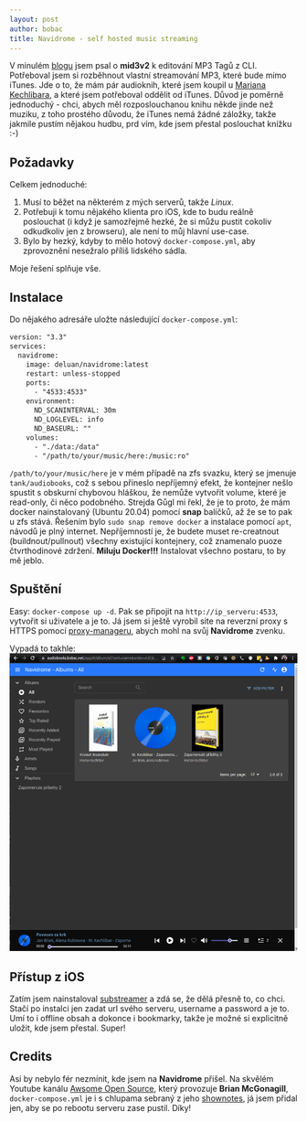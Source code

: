 ```yaml
---
layout: post
author: bobac
title: Navidrome - self hosted music streaming
---
```

V minulém [blogu](/2021/11/17/Tagy-na-mp3-z-cli.html) jsem psal o **mid3v2** k editování MP3 Tagů z CLI. Potřeboval jsem si rozběhnout vlastní streamování MP3, které bude mimo iTunes. Jde o to, že mám pár audioknih, které jsem koupil u [Mariana Kechlibara](https://kechlibar.net/obchod/), a které jsem potřeboval oddělit od iTunes. Důvod je poměrně jednoduchý - chci, abych měl rozposlouchanou knihu někde jinde než muziku, z toho prostého důvodu, že iTunes nemá žádné záložky, takže jakmile pustím nějakou hudbu, prd vím, kde jsem přestal poslouchat knížku :-)

## Požadavky
Celkem jednoduché:
1. Musí to běžet na některém z mých serverů, takže *Linux*.
2. Potřebuji k tomu nějakého klienta pro iOS, kde to budu reálně poslouchat (i když je samozřejmě hezké, že si můžu pustit cokoliv odkudkoliv jen z browseru), ale není to můj hlavní use-case.
3. Bylo by hezký, kdyby to mělo hotový `docker-compose.yml`, aby zprovoznění nesežralo příliš lidského sádla.

Moje řešení splňuje vše.

## Instalace
Do nějakého adresáře uložte následující `docker-compose.yml`:
```
version: "3.3"
services:
  navidrome:
    image: deluan/navidrome:latest
    restart: unless-stopped
    ports:
      - "4533:4533"
    environment:
      ND_SCANINTERVAL: 30m
      ND_LOGLEVEL: info
      ND_BASEURL: ""
    volumes:
      - "./data:/data"
      - "/path/to/your/music/here:/music:ro"
```
`/path/to/your/music/here` je v mém případě na zfs svazku, který se jmenuje `tank/audiobooks`, což s sebou přineslo nepříjemný efekt, že kontejner nešlo spustit s obskurní chybovou hláškou, že nemůže vytvořit volume, které je read-only, či něco podobného. Strejda Gůgl mi řekl, že je to proto, že mám docker nainstalovaný (Ubuntu 20.04) pomocí **snap** balíčků, až že se to pak u zfs stává. Řešením bylo `sudo snap remove docker` a instalace pomocí `apt`, návodů je plný internet. Nepříjemností je, že budete muset re-creatnout (buildnout/pullnout) všechny existující kontejnery, což znamenalo puoze čtvrthodinové zdržení. **Miluju Docker!!!** Instalovat všechno postaru, to by mě jeblo.

## Spuštění
Easy: `docker-compose up -d`. Pak se připojit na `http://ip_serveru:4533`, vytvořit si uživatele a je to. Já jsem si ještě vyrobil site na reverzní proxy s HTTPS pomocí [proxy-manageru](/2021/11/05/reverzni-proxy-s-ntlm.html), abych mohl na svůj **Navidrome** zvenku.

Vypadá to takhle:
![Screenshot z Navidrome](/assets/images/navidrome.png)

## Přístup z iOS
Zatím jsem nainstaloval [substreamer](https://apps.apple.com/us/app/substreamer/id1012991665) a zdá se, že dělá přesně to, co chci. Stačí po instalci jen zadat url svého serveru, username a password a je to. Umí to i offline obsah a dokonce i bookmarky, takže je možné si explicitně uložit, kde jsem přestal. Super!

## Credits
Asi by nebylo fér nezmínit, kde jsem na **Navidrome** přišel. Na skvělém Youtube kanálu [Awsome Open Source](https://www.youtube.com/channel/UCwFpzG5MK5Shg_ncAhrgr9g), který provozuje **Brian McGonagill**, `docker-compose.yml` je i s chlupama sebraný z jeho [shownotes](https://shownotes.opensourceisawesome.com/navidrome-music-streaming/), já jsem přidal jen, aby se po rebootu serveru zase pustil. Díky!
